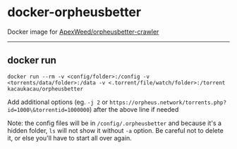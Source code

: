 # docker-orpheusbetter
Docker image for [ApexWeed/orpheusbetter-crawler](https://github.com/ApexWeed/orpheusbetter-crawler/)

-----------------------------------------------------------------------

## docker run
```
docker run --rm -v <config/folder>:/config -v <torrents/data/folder>:/data -v <.torrent/file/watch/folder>:/torrent kacaukacau/orpheusbetter
```
Add additional options (eg. `-j 2` or `https://orpheus.network/torrents.php?id=1000\&torrentid=1000000`) after the above line if needed

Note: the config files will be in `/config/.orpheusbetter` and because it's a hidden folder, `ls` will not show it without `-a` option. Be careful not to delete it, or else you'll have to start all over again.
